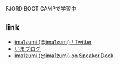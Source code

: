 FJORD BOOT CAMPで学習中

## link
- [ima1zumi \(@ima1zumi\) / Twitter](https://twitter.com/ima1zumi)
- [いまブログ](https://imaizumimr.hatenablog.com/)
- [ima1zumi \(@ima1zumi\) on Speaker Deck](https://speakerdeck.com/ima1zumi)
